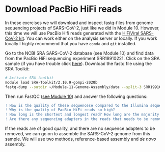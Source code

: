 
# Download PacBio HiFi reads
In these exercises we will download and inspect fastq-files from genome sequencing projects of SARS-CoV-2, just like we did in Module 10. However, this time we will use PacBio Hifi reads generated with the [HiFiViral SARS-CoV-2 kit](https://www.pacb.com/research-focus/microbiology/public-health/covid-19-sequencing-tools-and-resources/). You can work either on the analysis server or locally. If you work locally I highly recommend that you have `conda` and `git` installed.  

Go to the NCBI SRA SARS-CoV-2 database (see Module 10) and find data from the PacBio HiFi sequencing experiment SRR19910221. Click on the SRA sample (if you have trouble click [here]([https://www.ncbi.nlm.nih.gov/sra/SRX15953134[accn]](https://www.ncbi.nlm.nih.gov/sra/?term=SRR19910221))). Download the fastq file using the SRA Toolkit:  

```bash
# Activate SRA toolkit
module load SRA-Toolkit/2.10.9-gompi-2020b
fastq-dump --outdir ~/Module-11-Genome-Assembly/data --split-3 SRR19910221
```

Then run FastQC ([see Module 10](https://github.com/BIOS3010/Module-10-HTS/blob/main/00-Get_started.md#installing-and-using-software-on-a-linux-system)) and answer the following questions:
 
```diff
! How is the quality of these sequencese compared to the Illumina sequences from Module 10?
! Why is the quality of PacBio HiFi reads so high?
! How long is the shortest and longest read? How long are the majority of the reads? How is this length compared to the Illumina reads you looked at?
! Are there any sequencing adapters in the reads that needs to be removed?  
````  

If the reads are of good quality, and there are no sequence adapters to be removed, we can go on to assemble the SARS-CoV-2 genome from this sample. We will use two methods, reference-based assembly and _de novo_ assembly.
